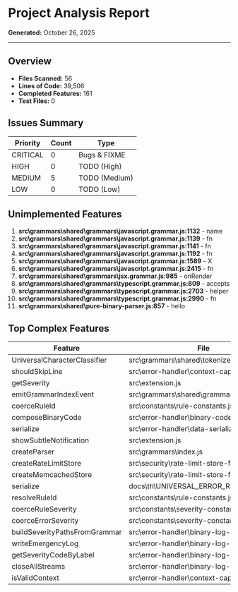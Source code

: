 # Project Analysis Report

**Generated:** October 26, 2025

---

## Overview

- **Files Scanned:** 56
- **Lines of Code:** 39,506
- **Completed Features:** 161
- **Test Files:** 0

## Issues Summary

| Priority | Count | Type |
|----------|-------|------|
| CRITICAL | 0 | Bugs & FIXME |
| HIGH | 0 | TODO (High) |
| MEDIUM | 5 | TODO (Medium) |
| LOW | 0 | TODO (Low) |

## Unimplemented Features

1. **src\grammars\shared\grammars\javascript.grammar.js:1132** - name
2. **src\grammars\shared\grammars\javascript.grammar.js:1139** - fn
3. **src\grammars\shared\grammars\javascript.grammar.js:1141** - fn
4. **src\grammars\shared\grammars\javascript.grammar.js:1192** - fn
5. **src\grammars\shared\grammars\javascript.grammar.js:1589** - X
6. **src\grammars\shared\grammars\javascript.grammar.js:2415** - fn
7. **src\grammars\shared\grammars\jsx.grammar.js:985** - onRender
8. **src\grammars\shared\grammars\typescript.grammar.js:809** - accepts
9. **src\grammars\shared\grammars\typescript.grammar.js:2703** - helper
10. **src\grammars\shared\grammars\typescript.grammar.js:2990** - fn
11. **src\grammars\shared\pure-binary-parser.js:857** - hello

## Top Complex Features

| Feature | File | Complexity |
|---------|------|------------|
| UniversalCharacterClassifier | src\grammars\shared\tokenizer-helper.js | 10 |
| shouldSkipLine | src\error-handler\context-capture.js | 8 |
| getSeverity | src\extension.js | 5 |
| emitGrammarIndexEvent | src\grammars\shared\grammar-index.js | 5 |
| coerceRuleId | src\constants\rule-constants.js | 4 |
| composeBinaryCode | src\error-handler\binary-code-utils.js | 4 |
| serialize | src\error-handler\data-serializer.js | 4 |
| showSubtleNotification | src\extension.js | 4 |
| createParser | src\grammars\index.js | 4 |
| createRateLimitStore | src\security\rate-limit-store-factory.js | 4 |
| createMemcachedStore | src\security\rate-limit-store-factory.js | 4 |
| serialize | docs\th\UNIVERSAL_ERROR_REPORTING.md | 4 |
| resolveRuleId | src\constants\rule-constants.js | 3 |
| coerceRuleSeverity | src\constants\severity-constants.js | 3 |
| coerceErrorSeverity | src\constants\severity-constants.js | 3 |
| buildSeverityPathsFromGrammar | src\error-handler\binary-log-stream.js | 3 |
| writeEmergencyLog | src\error-handler\binary-log-stream.js | 3 |
| getSeverityCodeByLabel | src\error-handler\binary-log-stream.js | 3 |
| closeAllStreams | src\error-handler\binary-log-stream.js | 3 |
| isValidContext | src\error-handler\context-capture.js | 3 |

